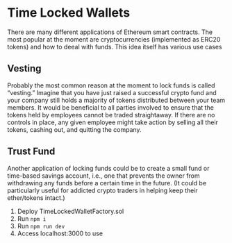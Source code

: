 # Time Locked Wallets
There are many different applications of Ethereum smart contracts. The most popular at the moment are cryptocurrencies (implemented as ERC20 tokens) and how to deeal with funds. 
This idea itself has various use cases

## Vesting
Probably the most common reason at the moment to lock funds is called “vesting.” Imagine that you have just raised a successful crypto fund and your company still holds a majority of tokens distributed between your team members. It would be beneficial to all parties involved to ensure that the tokens held by employees cannot be traded straightaway. If there are no controls in place, any given employee might take action by selling all their tokens, cashing out, and quitting the company. 

## Trust Fund
Another application of locking funds could be to create a small fund or time-based savings account, i.e., one that prevents the owner from withdrawing any funds before a certain time in the future. (It could be particularly useful for addicted crypto traders in helping keep their ether/tokens intact.)



1. Deploy TimeLockedWalletFactory.sol
2. Run `npm i` 
3. Run `npm run dev`
4. Access localhost:3000 to use

